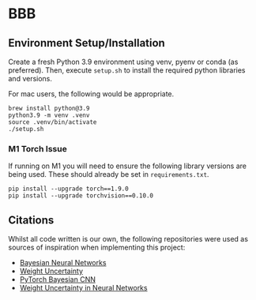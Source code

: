 # BBB

## Environment Setup/Installation

Create a fresh Python 3.9 environment using venv, pyenv or conda (as preferred). Then, execute `setup.sh` to install the required python libraries and versions.

For mac users, the following would be appropriate.

```
brew install python@3.9
python3.9 -m venv .venv
source .venv/bin/activate
./setup.sh
```

### M1 Torch Issue

If running on M1 you will need to ensure the following library versions are being used. These should already be set in `requirements.txt`.

```
pip install --upgrade torch==1.9.0
pip install --upgrade torchvision==0.10.0
```

## Citations

Whilst all code written is our own, the following repositories were used as sources of inspiration when implementing this project:

- [Bayesian Neural Networks](https://github.com/JavierAntoran/Bayesian-Neural-Networks)
- [Weight Uncertainty](https://github.com/danielkelshaw/WeightUncertainty)
- [PyTorch Bayesian CNN](https://github.com/kumar-shridhar/PyTorch-BayesianCNN)
- [Weight Uncertainty in Neural Networks](https://github.com/saxena-mayur/Weight-Uncertainty-in-Neural-Networks)
